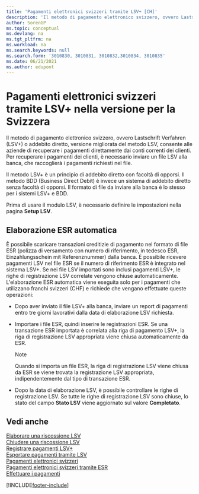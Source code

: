 ```yaml
---
title: 'Pagamenti elettronici svizzeri tramite LSV+ [CH]'
description: 'Il metodo di pagamento elettronico svizzero, ovvero Lastschrift Verfahren (LSV+) o addebito diretto consente alle aziende di recuperare i pagamenti direttamente dai conti correnti dei clienti.'
author: SorenGP
ms.topic: conceptual
ms.devlang: na
ms.tgt_pltfrm: na
ms.workload: na
ms.search.keywords: null
ms.search.form: '3010830, 3010831, 3010832,3010834, 3010835'
ms.date: 06/21/2021
ms.author: edupont
---
```

# <a name="swiss-electronic-payments-using-lsv-in-the-swiss-version"></a><a name="swiss-electronic-payments-using-lsv-in-the-swiss-version"></a>Pagamenti elettronici svizzeri tramite LSV+ nella versione per la Svizzera
Il metodo di pagamento elettronico svizzero, ovvero Lastschrift Verfahren (LSV+) o addebito diretto, versione migliorata del metodo LSV, consente alle aziende di recuperare i pagamenti direttamente dai conti correnti dei clienti. Per recuperare i pagamenti dei clienti, è necessario inviare un file LSV alla banca, che raccoglierà i pagamenti richiesti nel file.  

Il metodo LSV+ è un principio di addebito diretto con facoltà di opporsi. Il metodo BDD (Business Direct Debit) è invece un sistema di addebito diretto senza facoltà di opporsi. Il formato di file da inviare alla banca è lo stesso per i sistemi LSV+ e BDD.  

Prima di usare il modulo LSV, è necessario definire le impostazioni nella pagina **Setup LSV**.

## <a name="automatic-esr-processing"></a><a name="automatic-esr-processing"></a>Elaborazione ESR automatica
È possibile scaricare transazioni creditizie di pagamento nel formato di file ESR (polizza di versamento con numero di riferimento, in tedesco ESR, Einzahlungsschein mit Referenznummer) dalla banca. È possibile ricevere pagamenti LSV nel file ESR se il numero di riferimento ESR è integrato nel sistema LSV+. Se nei file LSV importati sono inclusi pagamenti LSV+, le righe di registrazione LSV correlate vengono chiuse automaticamente. L'elaborazione ESR automatica viene eseguita solo per i pagamenti che utilizzano franchi svizzeri (CHF) e richiede che vengano effettuate queste operazioni:  

- Dopo aver inviato il file LSV+ alla banca, inviare un report di pagamenti entro tre giorni lavorativi dalla data di elaborazione LSV richiesta.  

- Importare i file ESR, quindi inserire le registrazioni ESR. Se una transazione ESR importata è correlata alla riga di pagamento LSV+, la riga di registrazione LSV appropriata viene chiusa automaticamente da ESR.  

    > [!NOTE]  
    >  Quando si importa un file ESR, la riga di registrazione LSV viene chiusa da ESR se viene trovata la registrazione LSV appropriata, indipendentemente dal tipo di transazione ESR.  

- Dopo la data di elaborazione LSV, è possibile controllare le righe di registrazione LSV. Se tutte le righe di registrazione LSV sono chiuse, lo stato del campo **Stato LSV** viene aggiornato sul valore **Completato**.  

## <a name="see-also"></a><a name="see-also"></a>Vedi anche
 [Elaborare una riscossione LSV](how-to-process-an-lsv-collection.md)   
 [Chiudere una riscossione LSV](how-to-close-an-lsv-collection.md)   
 [Registrare pagamenti LSV+](how-to-post-lsv-payments.md)   
 [Esportare pagamenti tramite LSV](how-to-export-payments-using-lsv.md)   
 [Pagamenti elettronici svizzeri](swiss-electronic-payments.md)   
 [Pagamenti elettronici svizzeri tramite ESR](swiss-electronic-payments-using-esr.md)   
 [Effettuare i pagamenti](../../payables-make-payments.md)


[!INCLUDE[footer-include](../../includes/footer-banner.md)]
